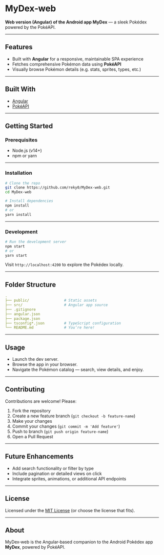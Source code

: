 # MyDex‑web

**Web version (Angular) of the Android app MyDex** — a sleek Pokédex powered by the PokéAPI.

---

## Features

- Built with **Angular** for a responsive, maintainable SPA experience
- Fetches comprehensive Pokémon data using **PokéAPI**
- Visually browse Pokémon details (e.g. stats, sprites, types, etc.)

---

## Built With

- [Angular](https://angular.io/)
- [PokéAPI](https://pokeapi.co/)

---

## Getting Started

### Prerequisites

- Node.js (v14+)
- npm or yarn

---

### Installation

```bash
# Clone the repo
git clone https://github.com/reky0/MyDex-web.git
cd MyDex-web

# Install dependencies
npm install
# or
yarn install
````

---

### Development

```bash
# Run the development server
npm start
# or
yarn start
```

Visit `http://localhost:4200` to explore the Pokédex locally.

---

## Folder Structure

```yaml
.
├── public/                # Static assets
├── src/                   # Angular app source
├── .gitignore
├── angular.json
├── package.json
├── tsconfig*.json         # TypeScript configuration
└── README.md              # You’re here!
```

---

## Usage

- Launch the dev server.
- Browse the app in your browser.
- Navigate the Pokémon catalog — search, view details, and enjoy.

---

## Contributing

Contributions are welcome! Please:

1. Fork the repository
2. Create a new feature branch (`git checkout -b feature-name`)
3. Make your changes
4. Commit your changes (`git commit -m 'Add feature'`)
5. Push to branch (`git push origin feature-name`)
6. Open a Pull Request

---

## Future Enhancements

- Add search functionality or filter by type
- Include pagination or detailed views on click
- Integrate sprites, animations, or additional API endpoints

---

## License

Licensed under the [MIT License](https://opensource.org/licenses/MIT) (or choose the license that fits).

---

## About

MyDex‑web is the Angular‑based companion to the Android Pokédex app **MyDex**, powered by PokéAPI.
